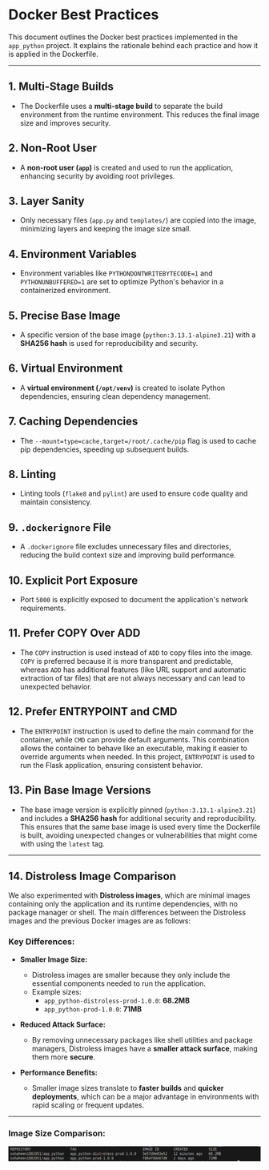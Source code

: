 # Docker Best Practices

This document outlines the Docker best practices implemented in the `app_python` project. It explains the rationale behind each practice and how it is applied in the Dockerfile.

---

## 1. Multi-Stage Builds

- The Dockerfile uses a **multi-stage build** to separate the build environment from the runtime environment. This reduces the final image size and improves security.

## 2. Non-Root User

- A **non-root user (`app`)** is created and used to run the application, enhancing security by avoiding root privileges.

## 3. Layer Sanity

- Only necessary files (`app.py` and `templates/`) are copied into the image, minimizing layers and keeping the image size small.

## 4. Environment Variables

- Environment variables like `PYTHONDONTWRITEBYTECODE=1` and `PYTHONUNBUFFERED=1` are set to optimize Python's behavior in a containerized environment.

## 5. Precise Base Image

- A specific version of the base image (`python:3.13.1-alpine3.21`) with a **SHA256 hash** is used for reproducibility and security.

## 6. Virtual Environment

- A **virtual environment (`/opt/venv`)** is created to isolate Python dependencies, ensuring clean dependency management.

## 7. Caching Dependencies

- The `--mount=type=cache,target=/root/.cache/pip` flag is used to cache pip dependencies, speeding up subsequent builds.

## 8. Linting

- Linting tools (`flake8` and `pylint`) are used to ensure code quality and maintain consistency.

## 9. `.dockerignore` File

- A `.dockerignore` file excludes unnecessary files and directories, reducing the build context size and improving build performance.

## 10. Explicit Port Exposure

- Port `5000` is explicitly exposed to document the application's network requirements.

## 11. Prefer COPY Over ADD

- The `COPY` instruction is used instead of `ADD` to copy files into the image. `COPY` is preferred because it is more transparent and predictable, whereas `ADD` has additional features (like URL support and automatic extraction of tar files) that are not always necessary and can lead to unexpected behavior.

## 12. Prefer ENTRYPOINT and CMD

- The `ENTRYPOINT` instruction is used to define the main command for the container, while `CMD` can provide default arguments. This combination allows the container to behave like an executable, making it easier to override arguments when needed. In this project, `ENTRYPOINT` is used to run the Flask application, ensuring consistent behavior.

## 13. Pin Base Image Versions

- The base image version is explicitly pinned (`python:3.13.1-alpine3.21`) and includes a **SHA256 hash** for additional security and reproducibility. This ensures that the same base image is used every time the Dockerfile is built, avoiding unexpected changes or vulnerabilities that might come with using the `latest` tag.

---

## 14. Distroless Image Comparison

We also experimented with **Distroless images**, which are minimal images containing only the application and its runtime dependencies, with no package manager or shell. The main differences between the Distroless images and the previous Docker images are as follows:

### **Key Differences:**

- **Smaller Image Size:**  
  - Distroless images are smaller because they only include the essential components needed to run the application.  
  - Example sizes:
    - `app_python-distroless-prod-1.0.0`: **68.2MB**
    - `app_python-prod-1.0.0`: **71MB**
  
- **Reduced Attack Surface:**  
  - By removing unnecessary packages like shell utilities and package managers, Distroless images have a **smaller attack surface**, making them more **secure**.

- **Performance Benefits:**  
  - Smaller image sizes translate to **faster builds** and **quicker deployments**, which can be a major advantage in environments with rapid scaling or frequent updates.

---

### **Image Size Comparison:**

   ![Image Size Comparison](comparison.png)
